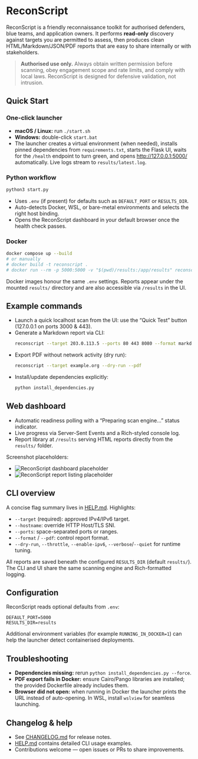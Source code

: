 # ReconScript

ReconScript is a friendly reconnaissance toolkit for authorised defenders, blue teams, and application owners. It performs **read-only** discovery against targets you are permitted to assess, then produces clean HTML/Markdown/JSON/PDF reports that are easy to share internally or with stakeholders.

> **Authorised use only.** Always obtain written permission before scanning, obey engagement scope and rate limits, and comply with local laws. ReconScript is designed for defensive validation, not intrusion.

## Quick Start

### One-click launcher
- **macOS / Linux:** run `./start.sh`
- **Windows:** double-click `start.bat`
- The launcher creates a virtual environment (when needed), installs pinned dependencies from `requirements.txt`, starts the Flask UI, waits for the `/health` endpoint to turn green, and opens <http://127.0.0.1:5000/> automatically. Live logs stream to `results/latest.log`.

### Python workflow
```bash
python3 start.py
```
- Uses `.env` (if present) for defaults such as `DEFAULT_PORT` or `RESULTS_DIR`.
- Auto-detects Docker, WSL, or bare-metal environments and selects the right host binding.
- Opens the ReconScript dashboard in your default browser once the health check passes.

### Docker
```bash
docker compose up --build
# or manually
# docker build -t reconscript .
# docker run --rm -p 5000:5000 -v "$(pwd)/results:/app/results" reconscript
```
Docker images honour the same `.env` settings. Reports appear under the mounted `results/` directory and are also accessible via `/results` in the UI.

## Example commands
- Launch a quick localhost scan from the UI: use the “Quick Test” button (127.0.0.1 on ports 3000 & 443).
- Generate a Markdown report via CLI:
  ```bash
  reconscript --target 203.0.113.5 --ports 80 443 8080 --format markdown
  ```
- Export PDF without network activity (dry run):
  ```bash
  reconscript --target example.org --dry-run --pdf
  ```
- Install/update dependencies explicitly:
  ```bash
  python install_dependencies.py
  ```

## Web dashboard
- Automatic readiness polling with a “Preparing scan engine…” status indicator.
- Live progress via Server-Sent Events and a Rich-styled console log.
- Report library at `/results` serving HTML reports directly from the `results/` folder.

Screenshot placeholders:
- ![ReconScript dashboard placeholder](docs/screenshots/dashboard.png)
- ![ReconScript report listing placeholder](docs/screenshots/results.png)

## CLI overview
A concise flag summary lives in [HELP.md](HELP.md). Highlights:
- `--target` (required): approved IPv4/IPv6 target.
- `--hostname`: override HTTP Host/TLS SNI.
- `--ports`: space-separated ports or ranges.
- `--format` / `--pdf`: control report format.
- `--dry-run`, `--throttle`, `--enable-ipv6`, `--verbose`/`--quiet` for runtime tuning.

All reports are saved beneath the configured `RESULTS_DIR` (default `results/`). The CLI and UI share the same scanning engine and Rich-formatted logging.

## Configuration
ReconScript reads optional defaults from `.env`:
```
DEFAULT_PORT=5000
RESULTS_DIR=results
```
Additional environment variables (for example `RUNNING_IN_DOCKER=1`) can help the launcher detect containerised deployments.

## Troubleshooting
- **Dependencies missing:** rerun `python install_dependencies.py --force`.
- **PDF export fails in Docker:** ensure Cairo/Pango libraries are installed; the provided Dockerfile already includes them.
- **Browser did not open:** when running in Docker the launcher prints the URL instead of auto-opening. In WSL, install `wslview` for seamless launching.

## Changelog & help
- See [CHANGELOG.md](CHANGELOG.md) for release notes.
- [HELP.md](HELP.md) contains detailed CLI usage examples.
- Contributions welcome — open issues or PRs to share improvements.
